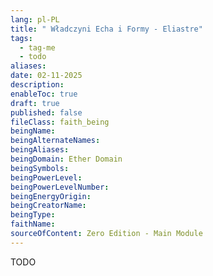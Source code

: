 ```yaml
---
lang: pl-PL
title: " Władczyni Echa i Formy - Eliastre"
tags:
  - tag-me
  - todo
aliases: 
date: 02-11-2025
description: 
enableToc: true
draft: true
published: false
fileClass: faith_being
beingName: 
beingAlternateNames: 
beingAliases: 
beingDomain: Ether Domain
beingSymbols: 
beingPowerLevel: 
beingPowerLevelNumber: 
beingEnergyOrigin: 
beingCreatorName: 
beingType: 
faithName: 
sourceOfContent: Zero Edition - Main Module
---
```

TODO